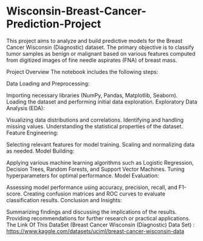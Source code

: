 # Wisconsin-Breast-Cancer-Prediction-Project
This project aims to analyze and build predictive models for the Breast Cancer Wisconsin (Diagnostic) dataset. The primary objective is to classify tumor samples as benign or malignant based on various features computed from digitized images of fine needle aspirates (FNA) of breast mass.

Project Overview
The notebook includes the following steps:

Data Loading and Preprocessing:

Importing necessary libraries (NumPy, Pandas, Matplotlib, Seaborn).
Loading the dataset and performing initial data exploration.
Exploratory Data Analysis (EDA):

Visualizing data distributions and correlations.
Identifying and handling missing values.
Understanding the statistical properties of the dataset.
Feature Engineering:

Selecting relevant features for model training.
Scaling and normalizing data as needed.
Model Building:

Applying various machine learning algorithms such as Logistic Regression, Decision Trees, Random Forests, and Support Vector Machines.
Tuning hyperparameters for optimal performance.
Model Evaluation:

Assessing model performance using accuracy, precision, recall, and F1-score.
Creating confusion matrices and ROC curves to evaluate classification results.
Conclusion and Insights:

Summarizing findings and discussing the implications of the results.
Providing recommendations for further research or practical applications.
The Link Of This DataSet (Breast Cancer Wisconsin (Diagnostic) Data Set) : https://www.kaggle.com/datasets/uciml/breast-cancer-wisconsin-data
